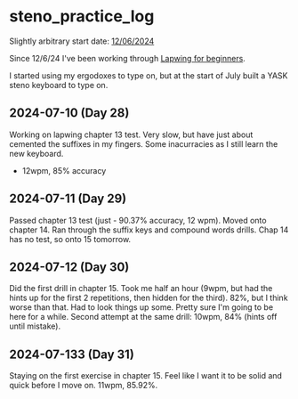 # steno_practice_log

Slightly arbitrary start date: [12/06/2024](http://howmanydayssince.net/06/12/2024)

Since 12/6/24 I've been working through [Lapwing for beginners](https://lapwing.aerick.ca).

I started using my ergodoxes to type on, but at the start of July built a YASK steno keyboard to type on.

## 2024-07-10 (Day 28)

Working on lapwing chapter 13 test. Very slow, but have just about cemented the suffixes in my fingers. Some inacurracies as I still learn the new keyboard.

* 12wpm, 85% accuracy

## 2024-07-11 (Day 29)

Passed chapter 13 test (just - 90.37% accuracy, 12 wpm). Moved onto chapter 14. Ran through the suffix keys and compound words drills. Chap 14 has no test, so onto 15 tomorrow.

## 2024-07-12 (Day 30)

Did the first drill in chapter 15. Took me half an hour (9wpm, but had the hints up for the first 2 repetitions, then hidden for the third). 82%, but I think worse than that. Had to look things up some. Pretty sure I'm going to be here for a while.
Second attempt at the same drill: 10wpm, 84% (hints off until mistake).

## 2024-07-133 (Day 31)

Staying on the first exercise in chapter 15. Feel like I want it to be solid and quick before I move on. 11wpm, 85.92%.

